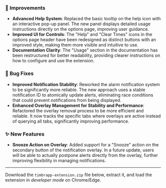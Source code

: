 ### 🚀 Improvements
- **Advanced Help System**: Replaced the basic tooltip on the help icon with an interactive pop-up panel. The new panel displays detailed usage instructions directly on the options page, improving user guidance.
- **Improved UI for Controls**: The "Help" and "Clear Times" icons in the options page header have been redesigned as distinct buttons with an improved style, making them more visible and intuitive to use.
- **Documentation Clarity**: The "Usage" section in the documentation has been restructured for better readability, providing clearer instructions on how to configure and use the extension.

### 🐛 Bug Fixes
- **Improved Notification Stability**: Reworked the alarm notification system to be significantly more reliable. The new approach uses a stable notification ID to atomically update alerts, eliminating race conditions that could prevent notifications from being displayed.
- **Enhanced Overlay Management for Stability and Performance**: Refactored the overlay removal process to be more efficient and reliable. It now tracks the specific tabs where overlays are active instead of querying all tabs, significantly improving performance.

### ✨ New Features
- **Snooze Action on Overlay**: Added support for a "Snooze" action on the secondary button of the notification overlay. In a future update, users will be able to actually postpone alerts directly from the overlay, further improving flexibility in managing notifications.

---

Download the `timbrapp-extension.zip` file below, extract it, and load the extension in *developer mode* on Chrome/Edge.
